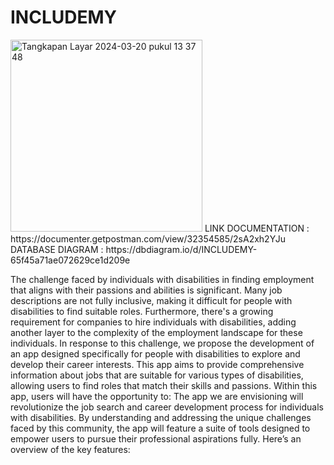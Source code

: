 # INCLUDEMY
<img width="307" alt="Tangkapan Layar 2024-03-20 pukul 13 37 48" src="https://github.com/nandanatyo/INCLUDEMY/assets/129768896/a08b7660-92f7-4407-9308-ddc635b15c93">
LINK DOCUMENTATION : https://documenter.getpostman.com/view/32354585/2sA2xh2YJu  
DATABASE DIAGRAM   : https://dbdiagram.io/d/INCLUDEMY-65f45a71ae072629ce1d209e

The challenge faced by individuals with disabilities in finding employment that aligns with their passions and abilities is significant. Many job descriptions are not fully inclusive, making it difficult for people with disabilities to find suitable roles. Furthermore, there's a growing requirement for companies to hire individuals with disabilities, adding another layer to the complexity of the employment landscape for these individuals.
In response to this challenge, we propose the development of an app designed specifically for people with disabilities to explore and develop their career interests. This app aims to provide comprehensive information about jobs that are suitable for various types of disabilities, allowing users to find roles that match their skills and passions.
Within this app, users will have the opportunity to:
The app we are envisioning will revolutionize the job search and career development process for individuals with disabilities. By understanding and addressing the unique challenges faced by this community, the app will feature a suite of tools designed to empower users to pursue their professional aspirations fully. Here’s an overview of the key features:

